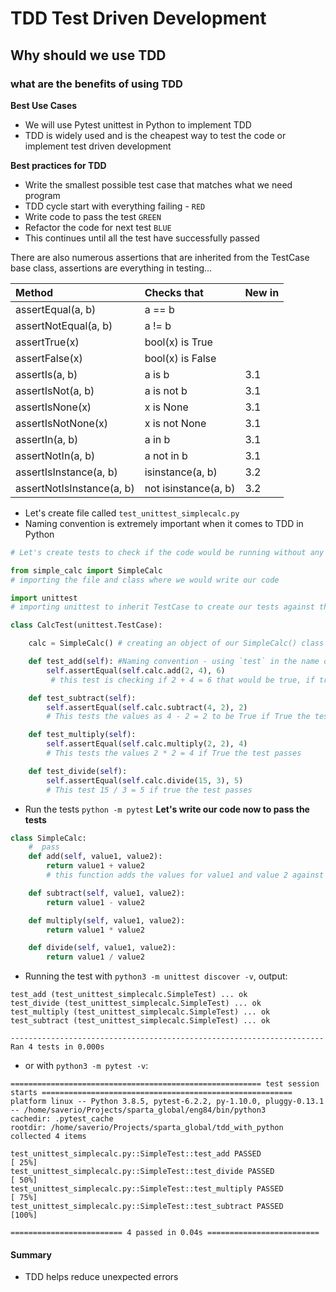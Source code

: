 # TDD Test Driven Development
## Why should we use TDD
### what are the benefits of using TDD

**Best Use Cases** 
- We will use Pytest unittest in Python to implement TDD
- TDD is widely used and is the cheapest way to test the code or implement test driven development 

**Best practices for TDD**
- Write the smallest possible test case that matches what we need program
- TDD cycle start with everything failing - `RED`
- Write code to pass the test `GREEN`
- Refactor the code for next test `BLUE`
- This continues until all the test have successfully passed 

There are also numerous assertions that are inherited from the TestCase base class, assertions are everything in testing...

|Method |	Checks that|	New in |
|:---|:---|:---|
|assertEqual(a, b)        | a == b              ||
|assertNotEqual(a, b)     |	a != b              ||	 
|assertTrue(x)            |	bool(x) is True     ||	 
|assertFalse(x)           |	bool(x) is False    ||	 
|assertIs(a, b)           |	a is b	            |3.1|
|assertIsNot(a, b)        |	a is not b          |3.1|
|assertIsNone(x)          |	x is None           |3.1|
|assertIsNotNone(x)       |	x is not None       |3.1|
|assertIn(a, b)           |	a in b              |3.1|
|assertNotIn(a, b)        |	a not in b	        |3.1|
|assertIsInstance(a, b)   |	isinstance(a, b)    |3.2|
|assertNotIsInstance(a, b)|	not isinstance(a, b)|3.2| 

- Let's create file called `test_unittest_simplecalc.py`
- Naming convention is extremely important when it comes to TDD in Python
```python
# Let's create tests to check if the code would be running without any errors

from simple_calc import SimpleCalc
# importing the file and class where we would write our code

import unittest
# importing unittest to inherit TestCase to create our tests against the code

class CalcTest(unittest.TestCase):

    calc = SimpleCalc() # creating an object of our SimpleCalc() class

    def test_add(self): #Naming convention - using `test` in the name of our function will let python interpret know that this needs to be tested
        self.assertEqual(self.calc.add(2, 4), 6)
         # this test is checking if 2 + 4 = 6 that would be true, if true test will pass

    def test_subtract(self):
        self.assertEqual(self.calc.subtract(4, 2), 2)
        # This tests the values as 4 - 2 = 2 to be True if True the test passes

    def test_multiply(self):
        self.assertEqual(self.calc.multiply(2, 2), 4)
        # This tests the values 2 * 2 = 4 if True the test passes

    def test_divide(self):
        self.assertEqual(self.calc.divide(15, 3), 5)
        # This test 15 / 3 = 5 if true the test passes
```
- Run the tests `python -m pytest`
**Let's write our code now to pass the tests**
```python
class SimpleCalc:
    #  pass
    def add(self, value1, value2):
        return value1 + value2
        # this function adds the values for value1 and value 2 against the test we have in other class

    def subtract(self, value1, value2):
        return value1 - value2

    def multiply(self, value1, value2):
        return value1 * value2

    def divide(self, value1, value2):
        return value1 / value2
```

- Running the test with `python3 -m unittest discover -v`, output:
```
test_add (test_unittest_simplecalc.SimpleTest) ... ok
test_divide (test_unittest_simplecalc.SimpleTest) ... ok
test_multiply (test_unittest_simplecalc.SimpleTest) ... ok
test_subtract (test_unittest_simplecalc.SimpleTest) ... ok

----------------------------------------------------------------------
Ran 4 tests in 0.000s
```
- or with `python3 -m pytest -v`:
```
======================================================== test session starts ========================================================
platform linux -- Python 3.8.5, pytest-6.2.2, py-1.10.0, pluggy-0.13.1 -- /home/saverio/Projects/sparta_global/eng84/bin/python3
cachedir: .pytest_cache
rootdir: /home/saverio/Projects/sparta_global/tdd_with_python
collected 4 items                                                                                                                   

test_unittest_simplecalc.py::SimpleTest::test_add PASSED                [ 25%]
test_unittest_simplecalc.py::SimpleTest::test_divide PASSED             [ 50%]
test_unittest_simplecalc.py::SimpleTest::test_multiply PASSED           [ 75%]
test_unittest_simplecalc.py::SimpleTest::test_subtract PASSED           [100%]

========================= 4 passed in 0.04s =========================
```

#### Summary
- TDD helps reduce unexpected errors